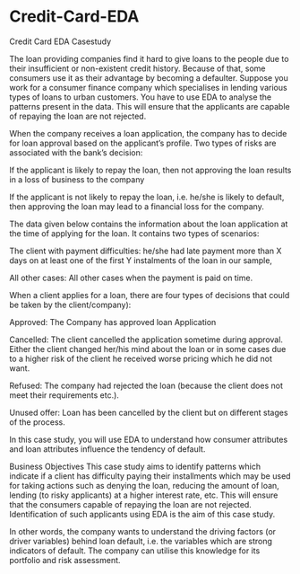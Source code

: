 # Credit-Card-EDA
Credit Card EDA Casestudy

The loan providing companies find it hard to give loans to the people due to their insufficient or non-existent credit history. Because of that, some consumers use it as their advantage by becoming a defaulter. Suppose you work for a consumer finance company which specialises in lending various types of loans to urban customers. You have to use EDA to analyse the patterns present in the data. This will ensure that the applicants are capable of repaying the loan are not rejected.

 

When the company receives a loan application, the company has to decide for loan approval based on the applicant’s profile. Two types of risks are associated with the bank’s decision:

If the applicant is likely to repay the loan, then not approving the loan results in a loss of business to the company

If the applicant is not likely to repay the loan, i.e. he/she is likely to default, then approving the loan may lead to a financial loss for the company.

 

The data given below contains the information about the loan application at the time of applying for the loan. It contains two types of scenarios:

The client with payment difficulties: he/she had late payment more than X days on at least one of the first Y instalments of the loan in our sample,

All other cases: All other cases when the payment is paid on time.
 

When a client applies for a loan, there are four types of decisions that could be taken by the client/company):

Approved: The Company has approved loan Application

Cancelled: The client cancelled the application sometime during approval. Either the client changed her/his mind about the loan or in some cases due to a higher risk of the client he received worse pricing which he did not want.

Refused: The company had rejected the loan (because the client does not meet their requirements etc.).

Unused offer:  Loan has been cancelled by the client but on different stages of the process.

In this case study, you will use EDA to understand how consumer attributes and loan attributes influence the tendency of default.
 

Business Objectives
This case study aims to identify patterns which indicate if a client has difficulty paying their installments which may be used for taking actions such as denying the loan, reducing the amount of loan, lending (to risky applicants) at a higher interest rate, etc. This will ensure that the consumers capable of repaying the loan are not rejected. Identification of such applicants using EDA is the aim of this case study.

In other words, the company wants to understand the driving factors (or driver variables) behind loan default, i.e. the variables which are strong indicators of default.  The company can utilise this knowledge for its portfolio and risk assessment.
